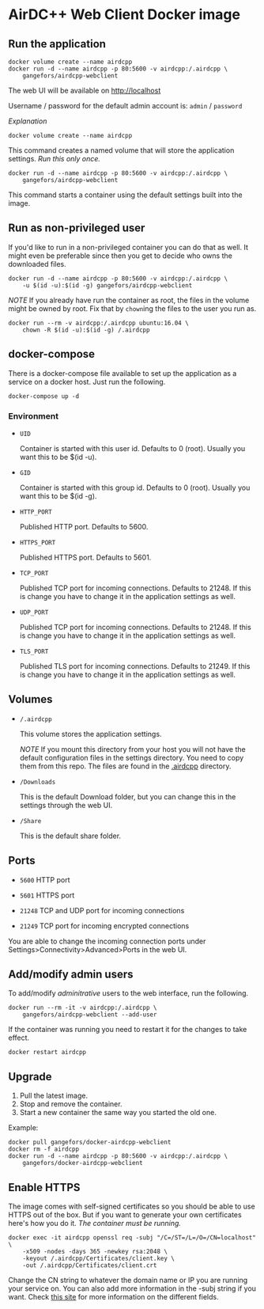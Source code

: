 AirDC++ Web Client Docker image
===============================

Run the application
-------------------

    docker volume create --name airdcpp
    docker run -d --name airdcpp -p 80:5600 -v airdcpp:/.airdcpp \
        gangefors/airdcpp-webclient

The web UI will be available on [http://localhost]

Username / password for the default admin account is: `admin` / `password`

_Explanation_

    docker volume create --name airdcpp

This command creates a named volume that will store the application settings.
_Run this only once._

    docker run -d --name airdcpp -p 80:5600 -v airdcpp:/.airdcpp \ 
        gangefors/airdcpp-webclient

This command starts a container using the default settings built into the
image.


Run as non-privileged user
--------------------------

If you'd like to run in a non-privileged container you can do that as well.
It might even be preferable since then you get to decide who owns the
downloaded files.

    docker run -d --name airdcpp -p 80:5600 -v airdcpp:/.airdcpp \
        -u $(id -u):$(id -g) gangefors/airdcpp-webclient

_NOTE_
If you already have run the container as root, the files in the volume might
be owned by root. Fix that by `chown`ing the files to the user you run as.

    docker run --rm -v airdcpp:/.airdcpp ubuntu:16.04 \
        chown -R $(id -u):$(id -g) /.airdcpp


docker-compose
--------------

There is a docker-compose file available to set up the application as a service
on a docker host. Just run the following.

    docker-compose up -d

### Environment

- `UID`

  Container is started with this user id. Defaults to 0 (root).
  Usually you want this to be $(id -u).

- `GID`

  Container is started with this group id. Defaults to 0 (root).
  Usually you want this to be $(id -g).

- `HTTP_PORT`

  Published HTTP port. Defaults to 5600.

- `HTTPS_PORT`

  Published HTTPS port. Defaults to 5601.

- `TCP_PORT`

  Published TCP port for incoming connections. Defaults to 21248. If this is
  change you have to change it in the application settings as well.

- `UDP_PORT`

  Published TCP port for incoming connections. Defaults to 21248. If this is
  change you have to change it in the application settings as well.

- `TLS_PORT`

  Published TLS port for incoming connections. Defaults to 21249. If this is
  change you have to change it in the application settings as well.

Volumes
-------

- `/.airdcpp`

  This volume stores the application settings.

  *NOTE*
  If you mount this directory from your host you will not have the default
  configuration files in the settings directory. You need to copy them from
  this repo. The files are found in the [.airdcpp] directory.

- `/Downloads`

  This is the default Download folder, but you can change this in the
  settings through the web UI.

- `/Share`

  This is the default share folder.


Ports
-----

- `5600` HTTP port

- `5601` HTTPS port

- `21248` TCP and UDP port for incoming connections

- `21249` TCP port for incoming encrypted connections

You are able to change the incoming connection ports under
Settings>Connectivity>Advanced>Ports in the web UI.


Add/modify admin users
----------------------

To add/modify _adminitrative_ users to the web interface, run the following.

    docker run --rm -it -v airdcpp:/.airdcpp \
        gangefors/airdcpp-webclient --add-user

If the container was running you need to restart it for the changes to take
effect.

    docker restart airdcpp


Upgrade
-------

1. Pull the latest image.
2. Stop and remove the container.
3. Start a new container the same way you started the old one.

Example:

    docker pull gangefors/docker-airdcpp-webclient
    docker rm -f airdcpp
    docker run -d --name airdcpp -p 80:5600 -v airdcpp:/.airdcpp \
        gangefors/docker-airdcpp-webclient


Enable HTTPS
------------

The image comes with self-signed certificates so you should be able to use
HTTPS out of the box. But if you want to generate your own certificates here's
how you do it. _The container must be running._

    docker exec -it airdcpp openssl req -subj "/C=/ST=/L=/O=/CN=localhost" \
        -x509 -nodes -days 365 -newkey rsa:2048 \
        -keyout /.airdcpp/Certificates/client.key \
        -out /.airdcpp/Certificates/client.crt

Change the CN string to whatever the domain name or IP you are running your
service on. You can also add more information in the -subj string if you want.
Check [this site](certs) for more information on the different fields.


[http://localhost]: http://localhost
[.airdcpp]: .airdcpp
[certs]: http://www.shellhacks.com/en/HowTo-Create-CSR-using-OpenSSL-Without-Prompt-Non-Interactive
